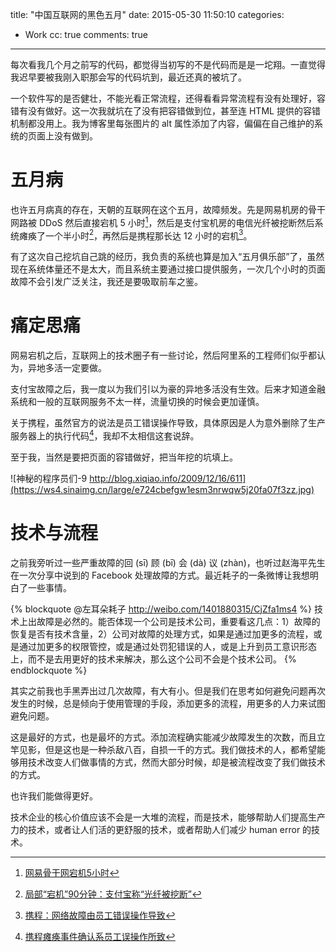 title: "中国互联网的黑色五月"
date: 2015-05-30 11:50:10
categories:
  - Work
cc: true
comments: true
---

每次看我几个月之前写的代码，都觉得当初写的不是代码而是是一坨翔。一直觉得我迟早要被我刚入职那会写的代码坑到，最近还真的被坑了。

一个软件写的是否健壮，不能光看正常流程，还得看看异常流程有没有处理好，容错有没有做好。这一次我就坑在了没有把容错做到位，甚至连 HTML 提供的容错机制都没用上。我为博客里每张图片的 alt 属性添加了内容，偏偏在自己维护的系统的页面上没有做到。

<!-- more --><!-- indicate-the-source -->

# 五月病 #

也许五月病真的存在，天朝的互联网在这个五月，故障频发。先是网易机房的骨干网路被 DDoS 然后直接宕机 5 小时[^1]，然后是支付宝机房的电信光纤被挖断然后系统瘫痪了一个半小时[^2]，再然后是携程那长达 12 小时的宕机[^3]。

[^1]: [网易骨干网宕机5小时][1]
[^2]: [局部“宕机”90分钟：支付宝称“光纤被挖断”][2]
[^3]: [携程：网络故障由员工错误操作导致][3]

有了这次自己挖坑自己跳的经历，我负责的系统也算是加入“五月俱乐部”了，虽然现在系统体量还不是太大，而且系统主要通过接口提供服务，一次几个小时的页面故障不会引发广泛关注，我还是要吸取前车之鉴。

# 痛定思痛 #

网易宕机之后，互联网上的技术圈子有一些讨论，然后阿里系的工程师们似乎都认为，异地多活一定要做。

支付宝故障之后，我一度以为我们引以为豪的异地多活没有生效。后来才知道金融系统和一般的互联网服务不太一样，流量切换的时候会更加谨慎。

关于携程，虽然官方的说法是员工错误操作导致，具体原因是人为意外删除了生产服务器上的执行代码[^4]，我却不太相信这套说辞。

[^4]: [携程瘫痪事件确认系员工误操作所致][4]

至于我，当然是要把页面的容错做好，把当年挖的坑填上。

![神秘的程序员们-9 http://blog.xiqiao.info/2009/12/16/611](https://ws4.sinaimg.cn/large/e724cbefgw1esm3nrwqw5j20fa07f3zz.jpg)

# 技术与流程 #

之前我旁听过一些严重故障的回 (sī) 顾 (bī) 会 (dà) 议 (zhàn)，也听过赵海平先生在一次分享中说到的 Facebook 处理故障的方式。最近耗子的一条微博让我想明白了一些事情。

{% blockquote @左耳朵耗子 http://weibo.com/1401880315/CjZfa1ms4 %}
技术上出故障是必然的。能否体现一个公司是技术公司，重要看这几点：1）故障的恢复是否有技术含量，2）公司对故障的处理方式，如果是通过加更多的流程，或是通过加更多的权限管控，或是通过处罚犯错误的人，或是上升到员工意识形态上，而不是去用更好的技术来解决，那么这个公司不会是个技术公司。
{% endblockquote %}

其实之前我也手黑弄出过几次故障，有大有小。但是我们在思考如何避免问题再次发生的时候，总是倾向于使用管理的手段，添加更多的流程，用更多的人力来试图避免问题。

<!-- 数据订正造成故障，以后就在执行订正之前找同事做 double check；同时发布多个分支的时候有些代码合并丢失，以后就在集成之后去集成分支检查代码等等。 -->

这是最好的方式，也是最坏的方式。添加流程确实能减少故障发生的次数，而且立竿见影，但是这也是一种杀敌八百，自损一千的方式。我们做技术的人，都希望能够用技术改变人们做事情的方式，然而大部分时候，却是被流程改变了我们做技术的方式。

<!-- 渐渐的，一些开发者失去了对自己创造出来的代码的最基本的信任，如果代码不经过 QA 团队的测试，就不敢发布到生产环境。 -->

也许我们能做得更好。

技术企业的核心价值应该不会是一大堆的流程，而是技术，能够帮助人们提高生产力的技术，或者让人们活的更舒服的技术，或者帮助人们减少 human error 的技术。

[1]: http://www.chuapp.com/2015/05/12/157529.html
[2]: http://news.xinhuanet.com/fortune/2015-05/27/c_1115430242.htm
[3]: http://tech.163.com/15/0529/07/AQP3OEPD000915BF.html
[4]: http://tech.sina.com.cn/i/2015-05-29/doc-iavxeafs8277124.shtml

